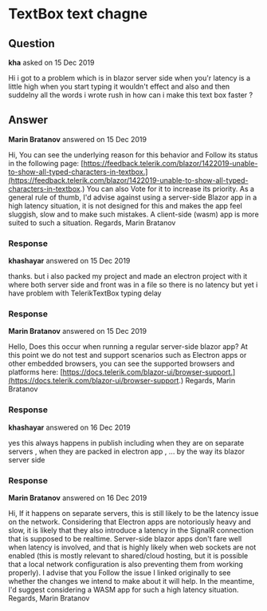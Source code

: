# TextBox text chagne

## Question

**kha** asked on 15 Dec 2019

Hi i got to a problem which is in blazor server side when you'r latency is a little high when you start typing it wouldn't effect and also and then suddelny all the words i wrote rush in how can i make this text box faster ?

## Answer

**Marin Bratanov** answered on 15 Dec 2019

Hi, You can see the underlying reason for this behavior and Follow its status in the following page: [https://feedback.telerik.com/blazor/1422019-unable-to-show-all-typed-characters-in-textbox.](https://feedback.telerik.com/blazor/1422019-unable-to-show-all-typed-characters-in-textbox.) You can also Vote for it to increase its priority. As a general rule of thumb, I'd advise against using a server-side Blazor app in a high latency situation, it is not designed for this and makes the app feel sluggish, slow and to make such mistakes. A client-side (wasm) app is more suited to such a situation. Regards, Marin Bratanov

### Response

**khashayar** answered on 15 Dec 2019

thanks. but i also packed my project and made an electron project with it where both server side and front was in a file so there is no latency but yet i have problem with TelerikTextBox typing delay

### Response

**Marin Bratanov** answered on 15 Dec 2019

Hello, Does this occur when running a regular server-side blazor app? At this point we do not test and support scenarios such as Electron apps or other embedded browsers, you can see the supported browsers and platforms here: [https://docs.telerik.com/blazor-ui/browser-support.](https://docs.telerik.com/blazor-ui/browser-support.) Regards, Marin Bratanov

### Response

**khashayar** answered on 16 Dec 2019

yes this always happens in publish including when they are on separate servers , when they are packed in electron app , ... by the way its blazor server side

### Response

**Marin Bratanov** answered on 16 Dec 2019

Hi, If it happens on separate servers, this is still likely to be the latency issue on the network. Considering that Electron apps are notoriously heavy and slow, it is likely that they also introduce a latency in the SignalR connection that is supposed to be realtime. Server-side blazor apps don't fare well when latency is involved, and that is highly likely when web sockets are not enabled (this is mostly relevant to shared/cloud hosting, but it is possible that a local network configuration is also preventing them from working properly). I advise that you Follow the issue I linked originally to see whether the changes we intend to make about it will help. In the meantime, I'd suggest considering a WASM app for such a high latency situation. Regards, Marin Bratanov
